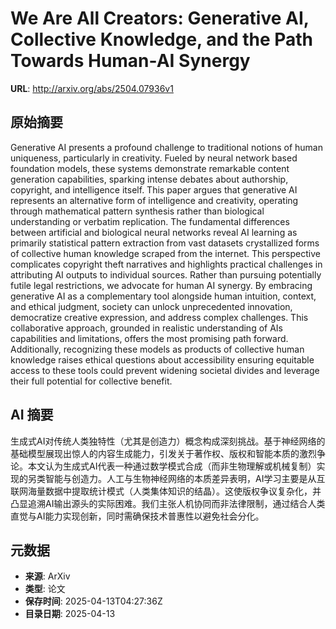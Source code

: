 # We Are All Creators: Generative AI, Collective Knowledge, and the Path Towards Human-AI Synergy

**URL**: http://arxiv.org/abs/2504.07936v1

## 原始摘要

Generative AI presents a profound challenge to traditional notions of human
uniqueness, particularly in creativity. Fueled by neural network based
foundation models, these systems demonstrate remarkable content generation
capabilities, sparking intense debates about authorship, copyright, and
intelligence itself. This paper argues that generative AI represents an
alternative form of intelligence and creativity, operating through mathematical
pattern synthesis rather than biological understanding or verbatim replication.
The fundamental differences between artificial and biological neural networks
reveal AI learning as primarily statistical pattern extraction from vast
datasets crystallized forms of collective human knowledge scraped from the
internet. This perspective complicates copyright theft narratives and
highlights practical challenges in attributing AI outputs to individual
sources. Rather than pursuing potentially futile legal restrictions, we
advocate for human AI synergy. By embracing generative AI as a complementary
tool alongside human intuition, context, and ethical judgment, society can
unlock unprecedented innovation, democratize creative expression, and address
complex challenges. This collaborative approach, grounded in realistic
understanding of AIs capabilities and limitations, offers the most promising
path forward. Additionally, recognizing these models as products of collective
human knowledge raises ethical questions about accessibility ensuring equitable
access to these tools could prevent widening societal divides and leverage
their full potential for collective benefit.


## AI 摘要

生成式AI对传统人类独特性（尤其是创造力）概念构成深刻挑战。基于神经网络的基础模型展现出惊人的内容生成能力，引发关于著作权、版权和智能本质的激烈争论。本文认为生成式AI代表一种通过数学模式合成（而非生物理解或机械复制）实现的另类智能与创造力。人工与生物神经网络的本质差异表明，AI学习主要是从互联网海量数据中提取统计模式（人类集体知识的结晶）。这使版权争议复杂化，并凸显追溯AI输出源头的实际困难。我们主张人机协同而非法律限制，通过结合人类直觉与AI能力实现创新，同时需确保技术普惠性以避免社会分化。

## 元数据

- **来源**: ArXiv
- **类型**: 论文
- **保存时间**: 2025-04-13T04:27:36Z
- **目录日期**: 2025-04-13
